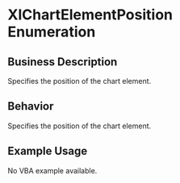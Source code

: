 # XlChartElementPosition Enumeration

## Business Description
Specifies the position of the chart element.

## Behavior
Specifies the position of the chart element.

## Example Usage
No VBA example available.